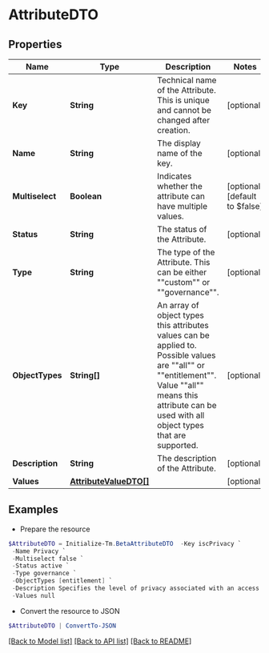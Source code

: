 # AttributeDTO
## Properties

Name | Type | Description | Notes
------------ | ------------- | ------------- | -------------
**Key** | **String** | Technical name of the Attribute. This is unique and cannot be changed after creation. | [optional] 
**Name** | **String** | The display name of the key. | [optional] 
**Multiselect** | **Boolean** | Indicates whether the attribute can have multiple values. | [optional] [default to $false]
**Status** | **String** | The status of the Attribute. | [optional] 
**Type** | **String** | The type of the Attribute. This can be either &quot;&quot;custom&quot;&quot; or &quot;&quot;governance&quot;&quot;. | [optional] 
**ObjectTypes** | **String[]** | An array of object types this attributes values can be applied to. Possible values are &quot;&quot;all&quot;&quot; or &quot;&quot;entitlement&quot;&quot;. Value &quot;&quot;all&quot;&quot; means this attribute can be used with all object types that are supported. | [optional] 
**Description** | **String** | The description of the Attribute. | [optional] 
**Values** | [**AttributeValueDTO[]**](AttributeValueDTO.md) |  | [optional] 

## Examples

- Prepare the resource
```powershell
$AttributeDTO = Initialize-Tm.BetaAttributeDTO  -Key iscPrivacy `
 -Name Privacy `
 -Multiselect false `
 -Status active `
 -Type governance `
 -ObjectTypes [entitlement] `
 -Description Specifies the level of privacy associated with an access item. `
 -Values null
```

- Convert the resource to JSON
```powershell
$AttributeDTO | ConvertTo-JSON
```

[[Back to Model list]](../README.md#documentation-for-models) [[Back to API list]](../README.md#documentation-for-api-endpoints) [[Back to README]](../README.md)

